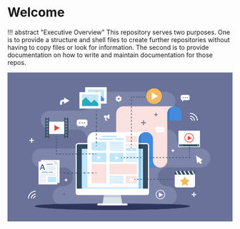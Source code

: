 # Welcome

!!! abstract "Executive Overview"
    This repository serves two purposes. One is to provide a structure and shell files to create further repositories without having to copy files or look for information. The second is to provide documentation on how to write and maintain documentation for those repos.

![image](static/images/main-image.jpg)